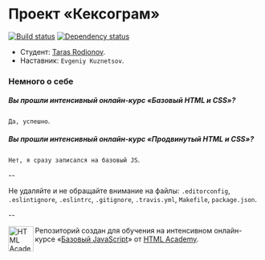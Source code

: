 # Проект «Кексограм»

[![Build status][travis-image]][travis-url]
[![Dependency status][dependency-image]][dependency-url]

* Студент: [Taras Rodionov](https://htmlacademy.ru/profile/id11304).
* Наставник: `Evgeniy Kuznetsov`.

### Немного о себе

##### Вы прошли интенсивный онлайн-курс «Базовый HTML и CSS»?
`Да, успешно`.

##### Вы прошли интенсивный онлайн-курс «Продвинутый HTML и CSS»?
`Нет, я сразу записался на базовый JS`.

--

Не удаляйте и не обращайте внимание на файлы: `.editorconfig`, `.eslintignore`, `.eslintrc`, `.gitignore`, `.travis.yml`, `Makefile`, `package.json`.

--

<a href="https://htmlacademy.ru/js_intensive"><img align="left" width="50" height="50" title="HTML Academy" src="https://htmlacademy.ru/static/img/logo-github-javascript.svg"></a>

Репозиторий создан для обучения на интенсивном онлайн-курсе «[Базовый JavaScript](https://htmlacademy.ru/js_intensive)» от [HTML Academy](https://htmlacademy.ru).

[travis-image]: https://travis-ci.org/js-htmlacademy/11304-keksogram.svg?branch=master
[travis-url]: https://travis-ci.org/js-htmlacademy/11304-keksogram
[dependency-image]: https://david-dm.org/js-htmlacademy/11304-keksogram.svg?style=flat-square
[dependency-url]: https://david-dm.org/js-htmlacademy/11304-keksogram
